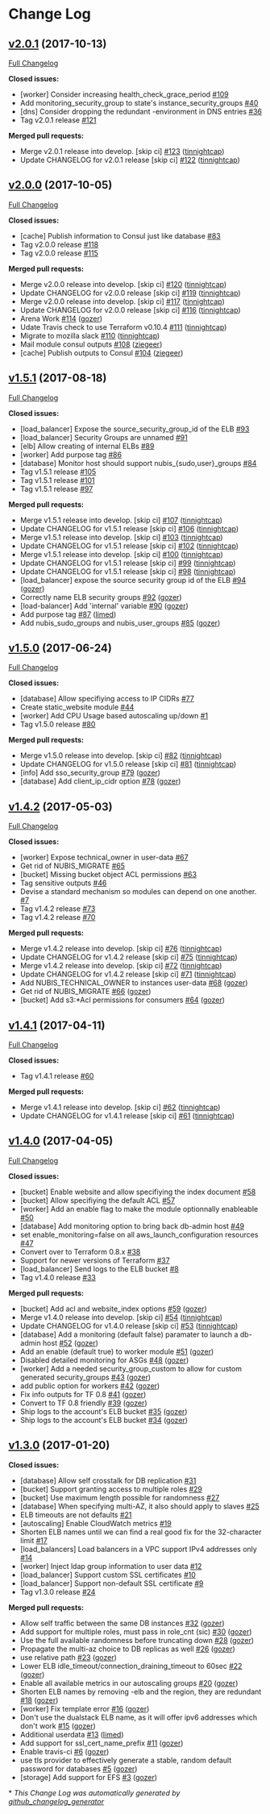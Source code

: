 # Change Log

## [v2.0.1](https://github.com/nubisproject/nubis-terraform/tree/v2.0.1) (2017-10-13)
[Full Changelog](https://github.com/nubisproject/nubis-terraform/compare/v2.0.0...v2.0.1)

**Closed issues:**

- \[worker\] Consider increasing health\_check\_grace\_period [\#109](https://github.com/nubisproject/nubis-terraform/issues/109)
- Add monitoring\_security\_group to state's instance\_security\_groups [\#40](https://github.com/nubisproject/nubis-terraform/issues/40)
- \[dns\] Consider dropping the redundant -environment in DNS entries [\#36](https://github.com/nubisproject/nubis-terraform/issues/36)
- Tag v2.0.1 release [\#121](https://github.com/nubisproject/nubis-terraform/issues/121)

**Merged pull requests:**

- Merge v2.0.1 release into develop. \[skip ci\] [\#123](https://github.com/nubisproject/nubis-terraform/pull/123) ([tinnightcap](https://github.com/tinnightcap))
- Update CHANGELOG for v2.0.1 release \[skip ci\] [\#122](https://github.com/nubisproject/nubis-terraform/pull/122) ([tinnightcap](https://github.com/tinnightcap))

## [v2.0.0](https://github.com/nubisproject/nubis-terraform/tree/v2.0.0) (2017-10-05)
[Full Changelog](https://github.com/nubisproject/nubis-terraform/compare/v1.5.1...v2.0.0)

**Closed issues:**

- \[cache\] Publish information to Consul just like database [\#83](https://github.com/nubisproject/nubis-terraform/issues/83)
- Tag v2.0.0 release [\#118](https://github.com/nubisproject/nubis-terraform/issues/118)
- Tag v2.0.0 release [\#115](https://github.com/nubisproject/nubis-terraform/issues/115)

**Merged pull requests:**

- Merge v2.0.0 release into develop. \[skip ci\] [\#120](https://github.com/nubisproject/nubis-terraform/pull/120) ([tinnightcap](https://github.com/tinnightcap))
- Update CHANGELOG for v2.0.0 release \[skip ci\] [\#119](https://github.com/nubisproject/nubis-terraform/pull/119) ([tinnightcap](https://github.com/tinnightcap))
- Merge v2.0.0 release into develop. \[skip ci\] [\#117](https://github.com/nubisproject/nubis-terraform/pull/117) ([tinnightcap](https://github.com/tinnightcap))
- Update CHANGELOG for v2.0.0 release \[skip ci\] [\#116](https://github.com/nubisproject/nubis-terraform/pull/116) ([tinnightcap](https://github.com/tinnightcap))
- Arena Work [\#114](https://github.com/nubisproject/nubis-terraform/pull/114) ([gozer](https://github.com/gozer))
- Udate Travis check to use Terraform v0.10.4 [\#111](https://github.com/nubisproject/nubis-terraform/pull/111) ([tinnightcap](https://github.com/tinnightcap))
- Migrate to mozilla slack [\#110](https://github.com/nubisproject/nubis-terraform/pull/110) ([tinnightcap](https://github.com/tinnightcap))
- Mail module consul outputs [\#108](https://github.com/nubisproject/nubis-terraform/pull/108) ([ziegeer](https://github.com/ziegeer))
- \[cache\] Publish outputs to Consul [\#104](https://github.com/nubisproject/nubis-terraform/pull/104) ([ziegeer](https://github.com/ziegeer))

## [v1.5.1](https://github.com/nubisproject/nubis-terraform/tree/v1.5.1) (2017-08-18)
[Full Changelog](https://github.com/nubisproject/nubis-terraform/compare/v1.5.0...v1.5.1)

**Closed issues:**

- \[load\_balancer\] Expose the source\_security\_group\_id of the ELB [\#93](https://github.com/nubisproject/nubis-terraform/issues/93)
- \[load\_balancer\] Security Groups are unnamed [\#91](https://github.com/nubisproject/nubis-terraform/issues/91)
- \[elb\] Allow creating of internal ELBs [\#89](https://github.com/nubisproject/nubis-terraform/issues/89)
- \[worker\] Add purpose tag [\#86](https://github.com/nubisproject/nubis-terraform/issues/86)
- \[database\] Monitor host should support nubis\_{sudo,user}\_groups [\#84](https://github.com/nubisproject/nubis-terraform/issues/84)
- Tag v1.5.1 release [\#105](https://github.com/nubisproject/nubis-terraform/issues/105)
- Tag v1.5.1 release [\#101](https://github.com/nubisproject/nubis-terraform/issues/101)
- Tag v1.5.1 release [\#97](https://github.com/nubisproject/nubis-terraform/issues/97)

**Merged pull requests:**

- Merge v1.5.1 release into develop. \[skip ci\] [\#107](https://github.com/nubisproject/nubis-terraform/pull/107) ([tinnightcap](https://github.com/tinnightcap))
- Update CHANGELOG for v1.5.1 release \[skip ci\] [\#106](https://github.com/nubisproject/nubis-terraform/pull/106) ([tinnightcap](https://github.com/tinnightcap))
- Merge v1.5.1 release into develop. \[skip ci\] [\#103](https://github.com/nubisproject/nubis-terraform/pull/103) ([tinnightcap](https://github.com/tinnightcap))
- Update CHANGELOG for v1.5.1 release \[skip ci\] [\#102](https://github.com/nubisproject/nubis-terraform/pull/102) ([tinnightcap](https://github.com/tinnightcap))
- Merge v1.5.1 release into develop. \[skip ci\] [\#100](https://github.com/nubisproject/nubis-terraform/pull/100) ([tinnightcap](https://github.com/tinnightcap))
- Update CHANGELOG for v1.5.1 release \[skip ci\] [\#99](https://github.com/nubisproject/nubis-terraform/pull/99) ([tinnightcap](https://github.com/tinnightcap))
- Update CHANGELOG for v1.5.1 release \[skip ci\] [\#98](https://github.com/nubisproject/nubis-terraform/pull/98) ([tinnightcap](https://github.com/tinnightcap))
- \[load\_balancer\] expose the source security group id of the ELB [\#94](https://github.com/nubisproject/nubis-terraform/pull/94) ([gozer](https://github.com/gozer))
- Correctly name ELB security groups [\#92](https://github.com/nubisproject/nubis-terraform/pull/92) ([gozer](https://github.com/gozer))
- \[load-balancer\] Add 'internal' variable [\#90](https://github.com/nubisproject/nubis-terraform/pull/90) ([gozer](https://github.com/gozer))
- Add purpose tag [\#87](https://github.com/nubisproject/nubis-terraform/pull/87) ([limed](https://github.com/limed))
- Add nubis\_sudo\_groups and nubis\_user\_groups [\#85](https://github.com/nubisproject/nubis-terraform/pull/85) ([gozer](https://github.com/gozer))

## [v1.5.0](https://github.com/nubisproject/nubis-terraform/tree/v1.5.0) (2017-06-24)
[Full Changelog](https://github.com/nubisproject/nubis-terraform/compare/v1.4.2...v1.5.0)

**Closed issues:**

- \[database\] Allow specifiying access to IP CIDRs [\#77](https://github.com/nubisproject/nubis-terraform/issues/77)
- Create static\_website module [\#44](https://github.com/nubisproject/nubis-terraform/issues/44)
- \[worker\] Add CPU Usage based autoscaling up/down [\#1](https://github.com/nubisproject/nubis-terraform/issues/1)
- Tag v1.5.0 release [\#80](https://github.com/nubisproject/nubis-terraform/issues/80)

**Merged pull requests:**

- Merge v1.5.0 release into develop. \[skip ci\] [\#82](https://github.com/nubisproject/nubis-terraform/pull/82) ([tinnightcap](https://github.com/tinnightcap))
- Update CHANGELOG for v1.5.0 release \[skip ci\] [\#81](https://github.com/nubisproject/nubis-terraform/pull/81) ([tinnightcap](https://github.com/tinnightcap))
- \[info\] Add sso\_security\_group [\#79](https://github.com/nubisproject/nubis-terraform/pull/79) ([gozer](https://github.com/gozer))
- \[database\] Add client\_ip\_cidr option [\#78](https://github.com/nubisproject/nubis-terraform/pull/78) ([gozer](https://github.com/gozer))

## [v1.4.2](https://github.com/nubisproject/nubis-terraform/tree/v1.4.2) (2017-05-03)
[Full Changelog](https://github.com/nubisproject/nubis-terraform/compare/v1.4.1...v1.4.2)

**Closed issues:**

- \[worker\] Expose technical\_owner in user-data [\#67](https://github.com/nubisproject/nubis-terraform/issues/67)
- Get rid of NUBIS\_MIGRATE [\#65](https://github.com/nubisproject/nubis-terraform/issues/65)
- \[bucket\] Missing bucket object ACL permissions [\#63](https://github.com/nubisproject/nubis-terraform/issues/63)
- Tag sensitive outputs [\#46](https://github.com/nubisproject/nubis-terraform/issues/46)
- Devise a standard mechanism so modules can depend on one another. [\#7](https://github.com/nubisproject/nubis-terraform/issues/7)
- Tag v1.4.2 release [\#73](https://github.com/nubisproject/nubis-terraform/issues/73)
- Tag v1.4.2 release [\#70](https://github.com/nubisproject/nubis-terraform/issues/70)

**Merged pull requests:**

- Merge v1.4.2 release into develop. \[skip ci\] [\#76](https://github.com/nubisproject/nubis-terraform/pull/76) ([tinnightcap](https://github.com/tinnightcap))
- Update CHANGELOG for v1.4.2 release \[skip ci\] [\#75](https://github.com/nubisproject/nubis-terraform/pull/75) ([tinnightcap](https://github.com/tinnightcap))
- Merge v1.4.2 release into develop. \[skip ci\] [\#72](https://github.com/nubisproject/nubis-terraform/pull/72) ([tinnightcap](https://github.com/tinnightcap))
- Update CHANGELOG for v1.4.2 release \[skip ci\] [\#71](https://github.com/nubisproject/nubis-terraform/pull/71) ([tinnightcap](https://github.com/tinnightcap))
- Add NUBIS\_TECHNICAL\_OWNER to instances user-data [\#68](https://github.com/nubisproject/nubis-terraform/pull/68) ([gozer](https://github.com/gozer))
- Get rid of NUBIS\_MIGRATE [\#66](https://github.com/nubisproject/nubis-terraform/pull/66) ([gozer](https://github.com/gozer))
- \[bucket\] Add s3:\*Acl permissions for consumers [\#64](https://github.com/nubisproject/nubis-terraform/pull/64) ([gozer](https://github.com/gozer))

## [v1.4.1](https://github.com/nubisproject/nubis-terraform/tree/v1.4.1) (2017-04-11)
[Full Changelog](https://github.com/nubisproject/nubis-terraform/compare/v1.4.0...v1.4.1)

**Closed issues:**

- Tag v1.4.1 release [\#60](https://github.com/nubisproject/nubis-terraform/issues/60)

**Merged pull requests:**

- Merge v1.4.1 release into develop. \[skip ci\] [\#62](https://github.com/nubisproject/nubis-terraform/pull/62) ([tinnightcap](https://github.com/tinnightcap))
- Update CHANGELOG for v1.4.1 release \[skip ci\] [\#61](https://github.com/nubisproject/nubis-terraform/pull/61) ([tinnightcap](https://github.com/tinnightcap))

## [v1.4.0](https://github.com/nubisproject/nubis-terraform/tree/v1.4.0) (2017-04-05)
[Full Changelog](https://github.com/nubisproject/nubis-terraform/compare/v1.3.0...v1.4.0)

**Closed issues:**

- \[bucket\] Enable website and allow specifiying the index document [\#58](https://github.com/nubisproject/nubis-terraform/issues/58)
- \[bucket\] Allow specifiying the default ACL [\#57](https://github.com/nubisproject/nubis-terraform/issues/57)
- \[worker\] Add an enable flag to make the module optionnally enableable [\#50](https://github.com/nubisproject/nubis-terraform/issues/50)
- \[database\] Add monitoring option to bring back db-admin host [\#49](https://github.com/nubisproject/nubis-terraform/issues/49)
- set enable\_monitoring=false on all aws\_launch\_configuration resources [\#47](https://github.com/nubisproject/nubis-terraform/issues/47)
- Convert over to Terraform 0.8.x [\#38](https://github.com/nubisproject/nubis-terraform/issues/38)
- Support for newer versions of Terraform [\#37](https://github.com/nubisproject/nubis-terraform/issues/37)
- \[load\_balancer\] Send logs to the ELB bucket [\#8](https://github.com/nubisproject/nubis-terraform/issues/8)
- Tag v1.4.0 release [\#33](https://github.com/nubisproject/nubis-terraform/issues/33)

**Merged pull requests:**

- \[bucket\] Add acl and website\_index options [\#59](https://github.com/nubisproject/nubis-terraform/pull/59) ([gozer](https://github.com/gozer))
- Merge v1.4.0 release into develop. \[skip ci\] [\#54](https://github.com/nubisproject/nubis-terraform/pull/54) ([tinnightcap](https://github.com/tinnightcap))
- Update CHANGELOG for v1.4.0 release \[skip ci\] [\#53](https://github.com/nubisproject/nubis-terraform/pull/53) ([tinnightcap](https://github.com/tinnightcap))
- \[database\] Add a monitoring \(default false\) paramater to launch a db-admin host [\#52](https://github.com/nubisproject/nubis-terraform/pull/52) ([gozer](https://github.com/gozer))
- Add an enable \(default true\) to worker module [\#51](https://github.com/nubisproject/nubis-terraform/pull/51) ([gozer](https://github.com/gozer))
- Disabled detailed monitoring for ASGs [\#48](https://github.com/nubisproject/nubis-terraform/pull/48) ([gozer](https://github.com/gozer))
- \[worker\] Add a needed security\_group\_custom to allow for custom generated security\_groups [\#43](https://github.com/nubisproject/nubis-terraform/pull/43) ([gozer](https://github.com/gozer))
- add public option for workers [\#42](https://github.com/nubisproject/nubis-terraform/pull/42) ([gozer](https://github.com/gozer))
- Fix info outputs for TF 0.8 [\#41](https://github.com/nubisproject/nubis-terraform/pull/41) ([gozer](https://github.com/gozer))
- Convert to TF 0.8 friendly [\#39](https://github.com/nubisproject/nubis-terraform/pull/39) ([gozer](https://github.com/gozer))
- Ship logs to the account's ELB bucket [\#35](https://github.com/nubisproject/nubis-terraform/pull/35) ([gozer](https://github.com/gozer))
- Ship logs to the account's ELB bucket [\#34](https://github.com/nubisproject/nubis-terraform/pull/34) ([gozer](https://github.com/gozer))

## [v1.3.0](https://github.com/nubisproject/nubis-terraform/tree/v1.3.0) (2017-01-20)
**Closed issues:**

- \[database\] Allow self crosstalk for DB replication [\#31](https://github.com/nubisproject/nubis-terraform/issues/31)
- \[bucket\] Support granting access to multiple roles [\#29](https://github.com/nubisproject/nubis-terraform/issues/29)
- \[bucket\] Use maximum length possible for randomness [\#27](https://github.com/nubisproject/nubis-terraform/issues/27)
- \[database\] When specifying multi-AZ, it also should apply to slaves [\#25](https://github.com/nubisproject/nubis-terraform/issues/25)
- ELB timeouts are not defaults [\#21](https://github.com/nubisproject/nubis-terraform/issues/21)
- \[autoscaling\] Enable CloudWatch metrics [\#19](https://github.com/nubisproject/nubis-terraform/issues/19)
- Shorten ELB names until we can find a real good fix for the 32-character limit [\#17](https://github.com/nubisproject/nubis-terraform/issues/17)
- \[load\_balancers\] Load balancers in a VPC support IPv4 addresses only [\#14](https://github.com/nubisproject/nubis-terraform/issues/14)
- \[worker\] Inject ldap group information to user data [\#12](https://github.com/nubisproject/nubis-terraform/issues/12)
- \[load\_balancer\] Support custom SSL certificates [\#10](https://github.com/nubisproject/nubis-terraform/issues/10)
- \[load\_balancer\] Support non-default SSL certificate [\#9](https://github.com/nubisproject/nubis-terraform/issues/9)
- Tag v1.3.0 release [\#24](https://github.com/nubisproject/nubis-terraform/issues/24)

**Merged pull requests:**

- Allow self traffic between the same DB instances [\#32](https://github.com/nubisproject/nubis-terraform/pull/32) ([gozer](https://github.com/gozer))
- Add support for multiple roles, must pass in role\_cnt \(sic\) [\#30](https://github.com/nubisproject/nubis-terraform/pull/30) ([gozer](https://github.com/gozer))
- Use the full available randomness before truncating down [\#28](https://github.com/nubisproject/nubis-terraform/pull/28) ([gozer](https://github.com/gozer))
- Propagate the multi-az choice to DB replicas as well [\#26](https://github.com/nubisproject/nubis-terraform/pull/26) ([gozer](https://github.com/gozer))
- use relative path [\#23](https://github.com/nubisproject/nubis-terraform/pull/23) ([gozer](https://github.com/gozer))
- Lower ELB idle\_timeout/connection\_draining\_timeout to 60sec [\#22](https://github.com/nubisproject/nubis-terraform/pull/22) ([gozer](https://github.com/gozer))
- Enable all available metrics in our autoscaling groups [\#20](https://github.com/nubisproject/nubis-terraform/pull/20) ([gozer](https://github.com/gozer))
- Shorten ELB names by removing -elb and the region, they are redundant [\#18](https://github.com/nubisproject/nubis-terraform/pull/18) ([gozer](https://github.com/gozer))
- \[worker\] Fix template error [\#16](https://github.com/nubisproject/nubis-terraform/pull/16) ([gozer](https://github.com/gozer))
- Don't use the dualstack ELB name, as it will offer ipv6 addresses which don't work [\#15](https://github.com/nubisproject/nubis-terraform/pull/15) ([gozer](https://github.com/gozer))
- Additional userdata [\#13](https://github.com/nubisproject/nubis-terraform/pull/13) ([limed](https://github.com/limed))
- Add support for ssl\_cert\_name\_prefix [\#11](https://github.com/nubisproject/nubis-terraform/pull/11) ([gozer](https://github.com/gozer))
- Enable travis-ci [\#6](https://github.com/nubisproject/nubis-terraform/pull/6) ([gozer](https://github.com/gozer))
- use tls provider to effectively generate a stable, random default password for databases [\#5](https://github.com/nubisproject/nubis-terraform/pull/5) ([gozer](https://github.com/gozer))
- \[storage\] Add support for EFS [\#3](https://github.com/nubisproject/nubis-terraform/pull/3) ([gozer](https://github.com/gozer))



\* *This Change Log was automatically generated by [github_changelog_generator](https://github.com/skywinder/Github-Changelog-Generator)*